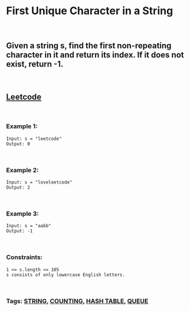 # First Unique Character in a String

<br>

## Given a string s, find the first non-repeating character in it and return its index. If it does not exist, return -1.

<br>

## [Leetcode](https://leetcode.com/problems/first-unique-character-in-a-string/)

<br>

### Example 1:
```
Input: s = "leetcode"
Output: 0
```
<br>

### Example 2:
```
Input: s = "loveleetcode"
Output: 2
```
<br>

### Example 3:
```
Input: s = "aabb"
Output: -1
``` 
<br>

### Constraints:
```
1 <= s.length <= 105
s consists of only lowercase English letters.
```

<br>

### Tags: [STRING](https://leetcode.com/tag/string/), [COUNTING](https://leetcode.com/tag/counting/), [HASH TABLE](https://leetcode.com/tag/hash-table/), [QUEUE](https://leetcode.com/tag/queue/)
